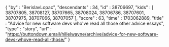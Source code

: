 {
  "by" : "BerislavLopac",
  "descendants" : 34,
  "id" : 38706697,
  "kids" : [ 38707805, 38708127, 38707665, 38708024, 38706786, 38707601, 38707975, 38707066, 38707057 ],
  "score" : 63,
  "time" : 1703062889,
  "title" : "Advice for new software devs who've read all those other advice essays",
  "type" : "story",
  "url" : "https://buttondown.email/hillelwayne/archive/advice-for-new-software-devs-whove-read-all-those/"
}
